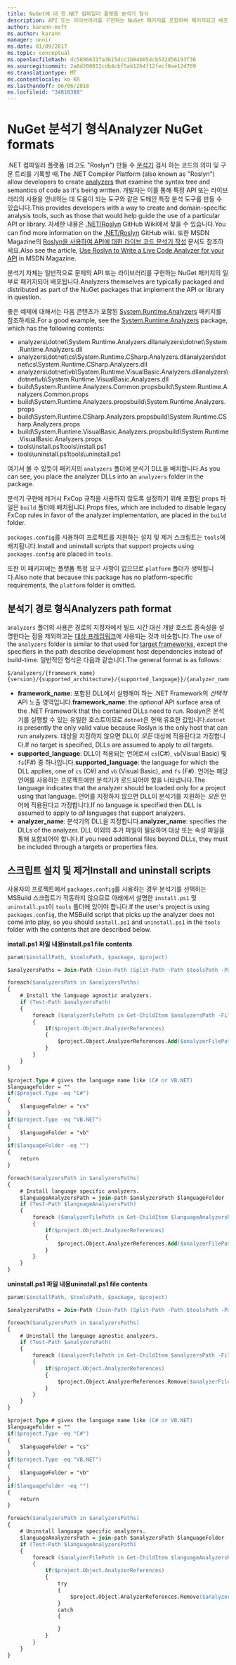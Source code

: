 ```yaml
---
title: NuGet에 대 한.NET 컴파일러 플랫폼 분석기 형식
description: API 또는 라이브러리를 구현하는 NuGet 패키지를 포함하여 패키지되고 배포되는 .NET 분석기 규칙입니다.
author: karann-msft
ms.author: karann
manager: unnir
ms.date: 01/09/2017
ms.topic: conceptual
ms.openlocfilehash: dc5896631fa3b15dcc1b84b054cb532d56193f36
ms.sourcegitcommit: 2a6d200012cdb4cbf5ab1264f12fecf9ae12d769
ms.translationtype: MT
ms.contentlocale: ko-KR
ms.lasthandoff: 06/06/2018
ms.locfileid: "34818388"
---
```

# <a name="analyzer-nuget-formats"></a><span data-ttu-id="d9d96-103">NuGet 분석기 형식</span><span class="sxs-lookup"><span data-stu-id="d9d96-103">Analyzer NuGet formats</span></span>

<span data-ttu-id="d9d96-104">.NET 컴파일러 플랫폼 (라고도 "Roslyn") 만들 수 [분석기](https://github.com/dotnet/roslyn/wiki/How-To-Write-a-C%23-Analyzer-and-Code-Fix) 검사 하는 코드의 의미 및 구문 트리를 기록할 때.</span><span class="sxs-lookup"><span data-stu-id="d9d96-104">The .NET Compiler Platform (also known as "Roslyn") allow developers to create [analyzers](https://github.com/dotnet/roslyn/wiki/How-To-Write-a-C%23-Analyzer-and-Code-Fix) that examine the syntax tree and semantics of code as it's being written.</span></span> <span data-ttu-id="d9d96-105">개발자는 이를 통해 특정 API 또는 라이브러리의 사용을 안내하는 데 도움이 되는 도구와 같은 도메인 특정 분석 도구를 만들 수 있습니다.</span><span class="sxs-lookup"><span data-stu-id="d9d96-105">This provides developers with a way to create and domain-specific analysis tools, such as those that would help guide the use of a particular API or library.</span></span> <span data-ttu-id="d9d96-106">자세한 내용은 [.NET/Roslyn](https://github.com/dotnet/roslyn/wiki) GitHub Wiki에서 찾을 수 있습니다.</span><span class="sxs-lookup"><span data-stu-id="d9d96-106">You can find more information on the [.NET/Roslyn](https://github.com/dotnet/roslyn/wiki) GitHub wiki.</span></span> <span data-ttu-id="d9d96-107">또한 MSDN Magazine의 [Roslyn을 사용하여 API에 대한 라이브 코드 분석기 작성](https://msdn.microsoft.com/magazine/dn879356.aspx) 문서도 참조하세요.</span><span class="sxs-lookup"><span data-stu-id="d9d96-107">Also see the article, [Use Roslyn to Write a Live Code Analyzer for your API](https://msdn.microsoft.com/magazine/dn879356.aspx) in MSDN Magazine.</span></span>

<span data-ttu-id="d9d96-108">분석기 자체는 일반적으로 문제의 API 또는 라이브러리를 구현하는 NuGet 패키지의 일부로 패키지되어 배포됩니다.</span><span class="sxs-lookup"><span data-stu-id="d9d96-108">Analyzers themselves are typically packaged and distributed as part of the NuGet packages that implement the API or library in question.</span></span>

<span data-ttu-id="d9d96-109">좋은 예제에 대해서는 다음 콘텐츠가 포함된 [System.Runtime.Analyzers](https://www.nuget.org/packages/System.Runtime.Analyzers) 패키지를 참조하세요.</span><span class="sxs-lookup"><span data-stu-id="d9d96-109">For a good example, see the [System.Runtime.Analyzers](https://www.nuget.org/packages/System.Runtime.Analyzers) package, which has the following contents:</span></span>

- <span data-ttu-id="d9d96-110">analyzers\dotnet\System.Runtime.Analyzers.dll</span><span class="sxs-lookup"><span data-stu-id="d9d96-110">analyzers\dotnet\System.Runtime.Analyzers.dll</span></span>
- <span data-ttu-id="d9d96-111">analyzers\dotnet\cs\System.Runtime.CSharp.Analyzers.dll</span><span class="sxs-lookup"><span data-stu-id="d9d96-111">analyzers\dotnet\cs\System.Runtime.CSharp.Analyzers.dll</span></span>
- <span data-ttu-id="d9d96-112">analyzers\dotnet\vb\System.Runtime.VisualBasic.Analyzers.dll</span><span class="sxs-lookup"><span data-stu-id="d9d96-112">analyzers\dotnet\vb\System.Runtime.VisualBasic.Analyzers.dll</span></span>
- <span data-ttu-id="d9d96-113">build\System.Runtime.Analyzers.Common.props</span><span class="sxs-lookup"><span data-stu-id="d9d96-113">build\System.Runtime.Analyzers.Common.props</span></span>
- <span data-ttu-id="d9d96-114">build\System.Runtime.Analyzers.props</span><span class="sxs-lookup"><span data-stu-id="d9d96-114">build\System.Runtime.Analyzers.props</span></span>
- <span data-ttu-id="d9d96-115">build\System.Runtime.CSharp.Analyzers.props</span><span class="sxs-lookup"><span data-stu-id="d9d96-115">build\System.Runtime.CSharp.Analyzers.props</span></span>
- <span data-ttu-id="d9d96-116">build\System.Runtime.VisualBasic.Analyzers.props</span><span class="sxs-lookup"><span data-stu-id="d9d96-116">build\System.Runtime.VisualBasic.Analyzers.props</span></span>
- <span data-ttu-id="d9d96-117">tools\install.ps1</span><span class="sxs-lookup"><span data-stu-id="d9d96-117">tools\install.ps1</span></span>
- <span data-ttu-id="d9d96-118">tools\uninstall.ps1</span><span class="sxs-lookup"><span data-stu-id="d9d96-118">tools\uninstall.ps1</span></span>

<span data-ttu-id="d9d96-119">여기서 볼 수 있듯이 패키지의 `analyzers` 폴더에 분석기 DLL을 배치합니다.</span><span class="sxs-lookup"><span data-stu-id="d9d96-119">As you can see, you place the analyzer DLLs into an `analyzers` folder in the package.</span></span>

<span data-ttu-id="d9d96-120">분석기 구현에 레거시 FxCop 규칙을 사용하지 않도록 설정하기 위해 포함된 props 파일은 `build` 폴더에 배치됩니다.</span><span class="sxs-lookup"><span data-stu-id="d9d96-120">Props files, which are included to disable legacy FxCop rules in favor of the analyzer implementation, are placed in the `build` folder.</span></span>

<span data-ttu-id="d9d96-121">`packages.config`를 사용하여 프로젝트를 지원하는 설치 및 제거 스크립트는 `tools`에 배치됩니다.</span><span class="sxs-lookup"><span data-stu-id="d9d96-121">Install and uninstall scripts that support projects using `packages.config` are placed in `tools`.</span></span>

<span data-ttu-id="d9d96-122">또한 이 패키지에는 플랫폼 특정 요구 사항이 없으므로 `platform` 폴더가 생략됩니다.</span><span class="sxs-lookup"><span data-stu-id="d9d96-122">Also note that because this package has no platform-specific requirements, the `platform` folder is omitted.</span></span>


## <a name="analyzers-path-format"></a><span data-ttu-id="d9d96-123">분석기 경로 형식</span><span class="sxs-lookup"><span data-stu-id="d9d96-123">Analyzers path format</span></span>

<span data-ttu-id="d9d96-124">`analyzers` 폴더의 사용은 경로의 지정자에서 빌드 시간 대신 개발 호스트 종속성을 설명한다는 점을 제외하고는 [대상 프레임워크](../create-packages/supporting-multiple-target-frameworks.md)에 사용되는 것과 비슷합니다.</span><span class="sxs-lookup"><span data-stu-id="d9d96-124">The use of the `analyzers` folder is similar to that used for [target frameworks](../create-packages/supporting-multiple-target-frameworks.md), except the specifiers in the path describe development host dependencies instead of build-time.</span></span> <span data-ttu-id="d9d96-125">일반적인 형식은 다음과 같습니다.</span><span class="sxs-lookup"><span data-stu-id="d9d96-125">The general format is as follows:</span></span>

    $/analyzers/{framework_name}{version}/{supported_architecture}/{supported_language}}/{analyzer_name}.dll

- <span data-ttu-id="d9d96-126">**framework_name**: 포함된 DLL에서 실행해야 하는 .NET Framework의 *선택적* API 노출 영역입니다.</span><span class="sxs-lookup"><span data-stu-id="d9d96-126">**framework_name**: the *optional* API surface area of the .NET Framework that the contained DLLs need to run.</span></span> <span data-ttu-id="d9d96-127">Roslyn은 분석기를 실행할 수 있는 유일한 호스트이므로 `dotnet`은 현재 유효한 값입니다.</span><span class="sxs-lookup"><span data-stu-id="d9d96-127">`dotnet` is presently the only valid value because Roslyn is the only host that can run analyzers.</span></span> <span data-ttu-id="d9d96-128">대상을 지정하지 않으면 DLL이 *모든* 대상에 적용된다고 가정합니다.</span><span class="sxs-lookup"><span data-stu-id="d9d96-128">If no target is specified, DLLs are assumed to apply to *all* targets.</span></span>
- <span data-ttu-id="d9d96-129">**supported_language**: DLL이 적용되는 언어로서 `cs`(C#), `vb`(Visual Basic) 및 `fs`(F#) 중 하나입니다.</span><span class="sxs-lookup"><span data-stu-id="d9d96-129">**supported_language**: the language for which the DLL applies, one of `cs` (C#) and `vb` (Visual Basic), and `fs` (F#).</span></span> <span data-ttu-id="d9d96-130">언어는 해당 언어를 사용하는 프로젝트에만 분석기가 로드되어야 함을 나타냅니다.</span><span class="sxs-lookup"><span data-stu-id="d9d96-130">The language indicates that the analyzer should be loaded only for a project using that language.</span></span> <span data-ttu-id="d9d96-131">언어를 지정하지 않으면 DLL이 분석기를 지원하는 *모든* 언어에 적용된다고 가정합니다.</span><span class="sxs-lookup"><span data-stu-id="d9d96-131">If no language is specified then DLL is assumed to apply to *all* languages that support analyzers.</span></span>
- <span data-ttu-id="d9d96-132">**analyzer_name**: 분석기의 DLL을 지정합니다.</span><span class="sxs-lookup"><span data-stu-id="d9d96-132">**analyzer_name**: specifies the DLLs of the analyzer.</span></span> <span data-ttu-id="d9d96-133">DLL 이외의 추가 파일이 필요하며 대상 또는 속성 파일을 통해 포함되어야 합니다.</span><span class="sxs-lookup"><span data-stu-id="d9d96-133">If you need additional files beyond DLLs, they must be included through a targets or properties files.</span></span>


## <a name="install-and-uninstall-scripts"></a><span data-ttu-id="d9d96-134">스크립트 설치 및 제거</span><span class="sxs-lookup"><span data-stu-id="d9d96-134">Install and uninstall scripts</span></span>

<span data-ttu-id="d9d96-135">사용자의 프로젝트에서 `packages.config`를 사용하는 경우 분석기를 선택하는 MSBuild 스크립트가 작동하지 않으므로 아래에서 설명한 `install.ps1` 및 `uninstall.ps1`이 `tools` 폴더에 있어야 합니다.</span><span class="sxs-lookup"><span data-stu-id="d9d96-135">If the user's project is using `packages.config`, the MSBuild script that picks up the analyzer does not come into play, so you should `install.ps1` and `uninstall.ps1` in the `tools` folder with the contents that are described below.</span></span>

<span data-ttu-id="d9d96-136">**install.ps1 파일 내용**</span><span class="sxs-lookup"><span data-stu-id="d9d96-136">**install.ps1 file contents**</span></span>

```ps
param($installPath, $toolsPath, $package, $project)

$analyzersPaths = Join-Path (Join-Path (Split-Path -Path $toolsPath -Parent) "analyzers" ) * -Resolve

foreach($analyzersPath in $analyzersPaths)
{
    # Install the language agnostic analyzers.
    if (Test-Path $analyzersPath)
    {
        foreach ($analyzerFilePath in Get-ChildItem $analyzersPath -Filter *.dll)
        {
            if($project.Object.AnalyzerReferences)
            {
                $project.Object.AnalyzerReferences.Add($analyzerFilePath.FullName)
            }
        }
    }
}

$project.Type # gives the language name like (C# or VB.NET)
$languageFolder = ""
if($project.Type -eq "C#")
{
    $languageFolder = "cs"
}
if($project.Type -eq "VB.NET")
{
    $languageFolder = "vb"
}
if($languageFolder -eq "")
{
    return
}

foreach($analyzersPath in $analyzersPaths)
{
    # Install language specific analyzers.
    $languageAnalyzersPath = join-path $analyzersPath $languageFolder
    if (Test-Path $languageAnalyzersPath)
    {
        foreach ($analyzerFilePath in Get-ChildItem $languageAnalyzersPath -Filter *.dll)
        {
            if($project.Object.AnalyzerReferences)
            {
                $project.Object.AnalyzerReferences.Add($analyzerFilePath.FullName)
            }
        }
    }
}
```


<span data-ttu-id="d9d96-137">**uninstall.ps1 파일 내용**</span><span class="sxs-lookup"><span data-stu-id="d9d96-137">**uninstall.ps1 file contents**</span></span>

```ps
param($installPath, $toolsPath, $package, $project)

$analyzersPaths = Join-Path (Join-Path (Split-Path -Path $toolsPath -Parent) "analyzers" ) * -Resolve

foreach($analyzersPath in $analyzersPaths)
{
    # Uninstall the language agnostic analyzers.
    if (Test-Path $analyzersPath)
    {
        foreach ($analyzerFilePath in Get-ChildItem $analyzersPath -Filter *.dll)
        {
            if($project.Object.AnalyzerReferences)
            {
                $project.Object.AnalyzerReferences.Remove($analyzerFilePath.FullName)
            }
        }
    }
}

$project.Type # gives the language name like (C# or VB.NET)
$languageFolder = ""
if($project.Type -eq "C#")
{
    $languageFolder = "cs"
}
if($project.Type -eq "VB.NET")
{
    $languageFolder = "vb"
}
if($languageFolder -eq "")
{
    return
}

foreach($analyzersPath in $analyzersPaths)
{
    # Uninstall language specific analyzers.
    $languageAnalyzersPath = join-path $analyzersPath $languageFolder
    if (Test-Path $languageAnalyzersPath)
    {
        foreach ($analyzerFilePath in Get-ChildItem $languageAnalyzersPath -Filter *.dll)
        {
            if($project.Object.AnalyzerReferences)
            {
                try
                {
                    $project.Object.AnalyzerReferences.Remove($analyzerFilePath.FullName)
                }
                catch
                {

                }
            }
        }
    }
}
```
